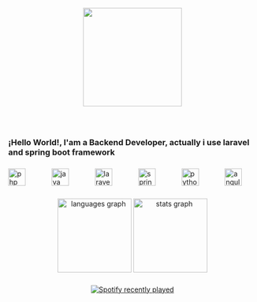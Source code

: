 <br clear="both">

<div align="center">
  <img height="200" src="https://www.shutterstock.com/es/image-vector/vector-night-sky-clouds-moonlight-background-760640275?t=st=1722296172~exp=1722299772~hmac=b94ad499195cbe8c23828e06b9b740d3dc5a0221d61c26d721b1c87d62fc9a21&w=900"  />
</div>

###

<br clear="both">

<h3 align="left">¡Hello World!, I'am a Backend Developer, actually i use laravel and spring boot framework</h3>

###

<div align="left">
  <img src="https://cdn.jsdelivr.net/gh/devicons/devicon/icons/php/php-original.svg" height="35" alt="php logo"  />
  <img width="45" />
  <img src="https://cdn.jsdelivr.net/gh/devicons/devicon/icons/java/java-original.svg" height="35" alt="java logo"  />
  <img width="45" />
  <img src="https://cdn.simpleicons.org/laravel/FF2D20" height="35" alt="laravel logo"  />
  <img width="45" />
  <img src="https://cdn.simpleicons.org/spring/6DB33F" height="35" alt="spring logo"  />
  <img width="45" />
  <img src="https://cdn.jsdelivr.net/gh/devicons/devicon/icons/python/python-original.svg" height="35" alt="python logo"  />
  <img width="45" />
  <img src="https://cdn.jsdelivr.net/gh/devicons/devicon/icons/angularjs/angularjs-original.svg" height="35" alt="angularjs logo"  />
</div>

###

<div align="center">
  <img src="https://github-readme-stats.vercel.app/api/top-langs?username=AyenMedCa&locale=en&hide_title=false&layout=compact&card_width=320&langs_count=8&theme=tokyonight&hide_border=false&order=2" height="150" alt="languages graph"  />
  <img src="https://github-readme-stats.vercel.app/api?username=AyenMedCa&hide_title=false&hide_rank=false&show_icons=true&include_all_commits=true&count_private=true&disable_animations=false&theme=tokyonight&locale=en&hide_border=false&order=1" height="150" alt="stats graph"  />
</div>

###

<div align="center">
  <a href="https://open.spotify.com/user/22xyi2jz7gvby5k3qapnbqyba">
    <img src="https://spotify-recently-played-readme.vercel.app/api?user=22xyi2jz7gvby5k3qapnbqyba&unique=1" alt="Spotify recently played"  />
  </a>
</div>

